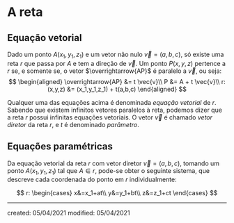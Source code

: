 # A reta

## Equação vetorial
Dado um ponto $A(x_1,y_1,z_1)$ e um vetor não nulo $\vec{v}=(a,b,c)$, só existe uma reta $r$ que passa por $A$ e tem a direção de $\vec{v}$. Um ponto $P(x,y,z)$ pertence a $r$ se, e somente se, o vetor $\overrightarrow{AP}$ é paralelo a $\vec{v}$, ou seja:
$$
\begin{aligned}
  \overrightarrow{AP} &= t \vec{v}\\
  P &= A + t \vec{v}\\
  r:(x,y,z) &= (x_1,y_1,z_1) + t(a,b,c)
\end{aligned}
$$

Qualquer uma das equações acima é denominada *equação vetorial* de $r$. Sabendo que existem infinitos vetores paralelos à reta, podemos dizer que a reta $r$ possui infinitas equações vetoriais.
O vetor $\vec{v}$ é chamado *vetor diretor* da reta $r$, e $t$ é denominado *parâmetro*.



## Equações paramétricas
Da equação vetorial da reta $r$ com vetor diretor $\vec{v}=(a,b,c)$, tomando um ponto $A(x_1,y_1,z_1)$ tal que $A \in r$, pode-se obter o seguinte sistema, que descreve cada coordenada do ponto em $r$ individualmente:

$$
r:
 \begin{cases}
    x&=x_1+at\\
    y&=y_1+bt\\
    z&=z_1+ct
 \end{cases}
$$


---

created: 05/04/2021
modified: 05/04/2021
